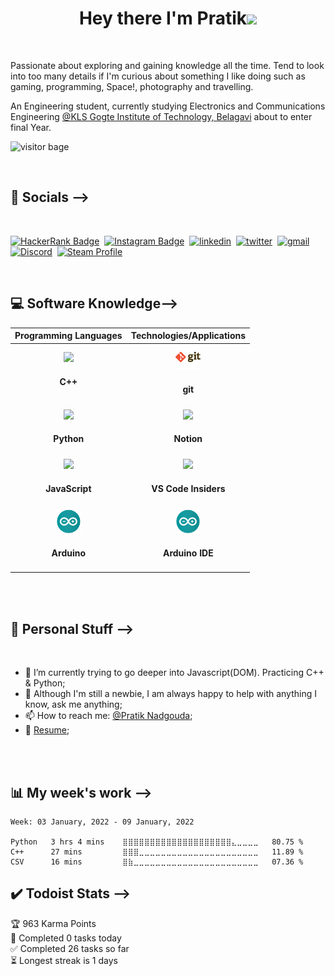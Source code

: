 <h1 align="center"> Hey there I'm Pratik<img src="https://media.giphy.com/media/hvRJCLFzcasrR4ia7z/giphy.gif" width="35px"> </h1>
<br />

Passionate about exploring and gaining knowledge all the time. Tend to look into too many details if I'm curious about something I like doing such as gaming, programming, Space!, photography and travelling.

An Engineering student, currently studying Electronics and Communications Engineering [@KLS Gogte Institute of Technology, Belagavi](https://git.edu/) about to enter final Year.

![visitor bage](https://visitor-badge.glitch.me/badge?page_id=carbonautics.PratikNadgouda)

<br />

<h2><b> 🙋 Socials --> </b></h2>

<br/>


[![HackerRank Badge](https://img.shields.io/badge/hackerrank-000000.svg?&style=for-the-badge&logo=hackerrank)](https://www.hackerrank.com/carbonautics/)&nbsp;
[![Instagram Badge](https://img.shields.io/badge/Carbonautix-e4405f?style=for-the-badge&logo=Instagram&logoColor=white)](https://www.instagram.com/carbonautix/)&nbsp;
[![linkedin](https://img.shields.io/badge/linkedin-0A66C2?style=for-the-badge&logo=linkedin&logoColor=white)](https://www.linkedin.com/in/pratiknadgouda)&nbsp;
[![twitter](https://img.shields.io/badge/twitter-1DA1F2?style=for-the-badge&logo=twitter&logoColor=white)](https://twitter.com/Carbonautix)&nbsp;
[![gmail](https://img.shields.io/badge/Email-d14836?style=for-the-badge&logo=gmail&logoColor=white)](mailto:pratiknadgouda@pm.me/)&nbsp;
[![Discord](https://img.shields.io/badge/Discord-5865F2?style=for-the-badge&logo=discord&logoColor=white)](https://discord.gg/x9PuXu5)&nbsp;
[![Steam Profile](https://img.shields.io/badge/Steam-2a475e?style=for-the-badge&logo=steam&logoColor=white)](https://steamcommunity.com/id/carbonautics/)&nbsp;

<br/>


<h2> <b> 💻 Software Knowledge--> </b></h2>


|Programming Languages | Technologies/Applications |
| :------------------: | :-----------------------: |
| <a><img height="55" src="https://raw.githubusercontent.com/yurijserrano/Github-Profile-Readme-Logos/master/programming%20languages/c%2B%2B.svg"></a> <h4>C++</h4> | <a><img height="40" src="https://raw.githubusercontent.com/github/explore/80688e429a7d4ef2fca1e82350fe8e3517d3494d/topics/git/git.png"></a><h4>git</h4> |
| <img height="45" src=https://raw.githubusercontent.com/yurijserrano/Github-Profile-Readme-Logos/master/programming%20languages/python.svg><h4>Python</h4> | <img height="45" src="https://raw.githubusercontent.com/gauravghongde/social-icons/master/SVG/Color/Notion.svg"><h4>Notion</h4> |
| <img height="40" src="https://raw.githubusercontent.com/yurijserrano/Github-Profile-Readme-Logos/f994c418a134b58c4aec11152f6a4a33fa89da26/programming%20languages/javascript.svg"><h4>JavaScript</h4>|<img height="40" src="https://upload.wikimedia.org/wikipedia/commons/4/4b/Visual_Studio_Code_Insiders_1.36_icon.svg"><h4>VS Code Insiders</h4>|
| <img height="40" src="https://raw.githubusercontent.com/github/explore/80688e429a7d4ef2fca1e82350fe8e3517d3494d/topics/arduino/arduino.png"><h4>Arduino</h4> |<img height="40" src="https://raw.githubusercontent.com/github/explore/80688e429a7d4ef2fca1e82350fe8e3517d3494d/topics/arduino/arduino.png"><h4>Arduino IDE</h4>|

<br />
<br />


<h2> <b> 📌 Personal Stuff --> </b></h2>

<br/>

- 🌱 I’m currently trying to go deeper into Javascript(DOM). Practicing C++ & Python;
- 💬 Although I'm still a newbie, I am always happy to help with anything I know, ask me anything;
- 📫 How to reach me: [@Pratik Nadgouda](https://twitter.com/Carbonautix);
- 📑 [Resume](https://drive.google.com/file/d/1acGD3B7PDNvI0FA7PyU9KFK6dTysjFSv/view?usp=sharing);

<br />
<br />


<h2> <b> 📊 My week's work --> </b></h2>

<!--START_SECTION:waka-->
```text
Week: 03 January, 2022 - 09 January, 2022

Python   3 hrs 4 mins    ⣿⣿⣿⣿⣿⣿⣿⣿⣿⣿⣿⣿⣿⣿⣿⣿⣿⣿⣿⣿⣄⣀⣀⣀⣀   80.75 % 
C++      27 mins         ⣿⣿⣿⣀⣀⣀⣀⣀⣀⣀⣀⣀⣀⣀⣀⣀⣀⣀⣀⣀⣀⣀⣀⣀⣀   11.89 % 
CSV      16 mins         ⣿⣷⣀⣀⣀⣀⣀⣀⣀⣀⣀⣀⣀⣀⣀⣀⣀⣀⣀⣀⣀⣀⣀⣀⣀   07.36 % 
```
<!--END_SECTION:waka-->

<h2> <b> ✔️ Todoist Stats --></b></h2>

<!-- TODO-IST:START -->
🏆  963 Karma Points           
🌸  Completed 0 tasks today           
✅  Completed 26 tasks so far           
⏳  Longest streak is 1 days
<!-- TODO-IST:END -->
